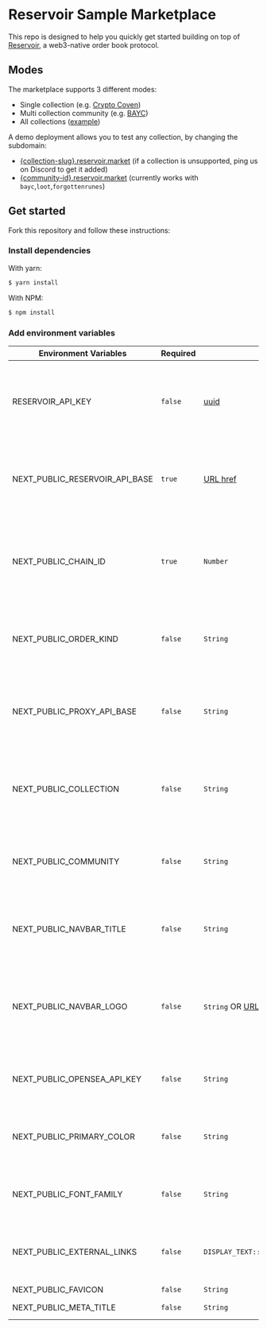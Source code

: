 # Reservoir Sample Marketplace

This repo is designed to help you quickly get started building on top of [Reservoir](https://reservoirprotocol.github.io/), a web3-native order book protocol.

## Modes

The marketplace supports 3 different modes:

- Single collection (e.g. [Crypto Coven](https://cryptocoven.reservoir.market))
- Multi collection community (e.g. [BAYC](https://bayc.reservoir.market))
- All collections ([example](https://www.reservoir.market))

A demo deployment allows you to test any collection, by changing the subdomain:

- [{collection-slug}.reservoir.market](https://cryptocoven.reservoir.market) (if a collection is unsupported, ping us on Discord to get it added)
- [{community-id}.reservoir.market](https://bayc.reservoir.market) (currently works with `bayc`,`loot`,`forgottenrunes`)

## Get started

Fork this repository and follow these instructions:

### Install dependencies

With yarn:

```bash
$ yarn install
```

With NPM:

```bash
$ npm install
```

### Add environment variables

| Environment Variables          | Required | Format                                                                            | Available values                                                  | Example                                                 | Description                                                                                                                                                                          |
| ------------------------------ | -------- | --------------------------------------------------------------------------------- | ----------------------------------------------------------------- | ------------------------------------------------------- | ------------------------------------------------------------------------------------------------------------------------------------------------------------------------------------ |
| RESERVOIR_API_KEY              | `false`  | [uuid](https://en.wikipedia.org/wiki/Universally_unique_identifier)               | `N/A`                                                             | 123e4567-e89b-12d3-a456-426614174000                    | Reservoir API key provided by the Reservoir Protocol. [Get your own API key](https://reservoirprotocol.github.io/docs/api/hosted-api#api-keys).                                      |
| NEXT_PUBLIC_RESERVOIR_API_BASE | `true`   | [URL href](https://developer.mozilla.org/en-US/docs/Web/API/URL/href)             | https://api.reservoir.tools, https://api-rinkeby.reservoir.tools/ |                                                         | The Reservoir API base URL. Available on [Mainnet](https://api.reservoir.tools/) and [Rinkeby](https://api-rinkeby.reservoir.tools/).                                                |
| NEXT_PUBLIC_CHAIN_ID           | `true`   | `Number`                                                                          | 1, 4                                                              | 4                                                       | The Ethereum network to be used. 1 for Etherem Mainnet and 4 for Rinkeby Testnet.                                                                                                    |
| NEXT_PUBLIC_ORDER_KIND         | `false`  | `String`                                                                          | 721ex, wyvern-v2.3, zeroex-v4                                     | 721ex                                                   | The order kind to the be used when listing or making offers.                                                                                                                         |
| NEXT_PUBLIC_PROXY_API_BASE     | `false`  | `String`                                                                          | /api/reservoir                                                    | /api/reservoir                                          | The proxy API used to pass the Reservoir API key without exposing it to the client.                                                                                                  |
| NEXT_PUBLIC_COLLECTION         | `false`  | `String`                                                                          | `N/A`                                                             | lootproject                                             | Used to limit the sample marketplace to only show data about one collection.                                                                                                         |
| NEXT_PUBLIC_COMMUNITY          | `false`  | `String`                                                                          | loot, bayc, forgottenrunes, artblocks, feltzine                   | bayc                                                    | Used to limit the sample marketplace to only show data about one community.                                                                                                          |
| NEXT_PUBLIC_NAVBAR_TITLE       | `false`  | `String`                                                                          | `N/A`                                                             | Loot Marketplace                                        | The titled shown on the left side of the top navigation bar.                                                                                                                         |
| NEXT_PUBLIC_NAVBAR_LOGO        | `false`  | `String` OR [URL href](https://developer.mozilla.org/en-US/docs/Web/API/URL/href) | `N/A`                                                             | /logo.png                                               | The logo shown on the left side of the top navigation bar. It can be a relative path or an URL href.                                                                                 |
| NEXT_PUBLIC_OPENSEA_API_KEY    | `false`  | `String`                                                                          | `N/A`                                                             | 1a6c419a275c34de9d83df3dbe7ab890                        | OpenSea API key used to cross post orders to OpenSea.                                                                                                                                |
| NEXT_PUBLIC_PRIMARY_COLOR      | `false`  | `String`                                                                          | red, orange, lime, green, blue, default                           | red                                                     | Primary color use for buttons and other interactive elements.                                                                                                                        |
| NEXT_PUBLIC_FONT_FAMILY        | `false`  | `String`                                                                          | Inter, Montserrat, Open Sans, Playfair Display, Roboto            | Roboto                                                  | Primary sans font used in the Sample Marketplace.                                                                                                                                    |
| NEXT_PUBLIC_EXTERNAL_LINKS     | `false`  | `DISPLAY_TEXT::URL_HREF,DISPLAY_TEXT::URL_HREF,...`                               | `N/A`                                                             | Blog::https://blog.com,Docs::https://docs.com           | External links to be displayed in the top navigation bard.                                                                                                                           |
| NEXT_PUBLIC_FAVICON            | `false`  | `String`                                                                          | `N/A`                                                             | /favicon.io                                             | A [favicon](https://developer.mozilla.org/en-US/docs/Glossary/Favicon)                                                                                                               |
| NEXT_PUBLIC_META_TITLE         | `false`  | `String`                                                                          | `N/A`                                                             | Foo Marketplace                                         | The text used in the [<title> tag](https://developer.mozilla.org/en-US/docs/Web/HTML/Element/title).                                                                                 |
| NEXT_PUBLIC_META_DESCRIPTION   | `false`  | `String`                                                                          | `N/A`                                                             | Trade all Foo NFTs on the one and only Foo Marketplace! | The text used in the meta description `<meta name="description" content={NEXT_PUBLIC_META_DESCRIPTION} />`                                                                           |
| NEXT_PUBLIC_META_OG_IMAGE      | `false`  | [URL href](https://developer.mozilla.org/en-US/docs/Web/API/URL/href)             | `N/A`                                                             | https://example.com/og.png                              | The image used in the meta og images `<meta name="twitter:image" content={NEXT_PUBLIC_META_OG_IMAGE}/>`, `<meta property="og:image" content="https://www.reservoir.market/og.png"/>` |
| NEXT_PUBLIC_BANNER_IMAGE       | `false`  | `String` OR [URL href](https://developer.mozilla.org/en-US/docs/Web/API/URL/href) | `N/A`                                                             | /banner.png                                             | The banner image used in the collection main page.                                                                                                                                   |
| NEXT_PUBLIC_TAGLINE            | `false`  | `String`                                                                          | `N/A`                                                             | This is our unique tagline!                             | A tagline to be displayed in the homepage. [Only avaiable if `NEXT_PUBLIC_COLLECTION` and `NEXT_PUBLIC_COMMUNITY` are unset]                                                         |

You can copy the values you want to use from `env.development` or `env.production` into a new file called `.env.local`

### Run the app

Once you have your setup ready, run:

With yarn:

```bash
$ yarn dev
```

With npm:

```bash
$ npm run dev
```

### Deploy

This is a Next.js app that can be easily deployed using [Vercel](https://vercel.com/)
